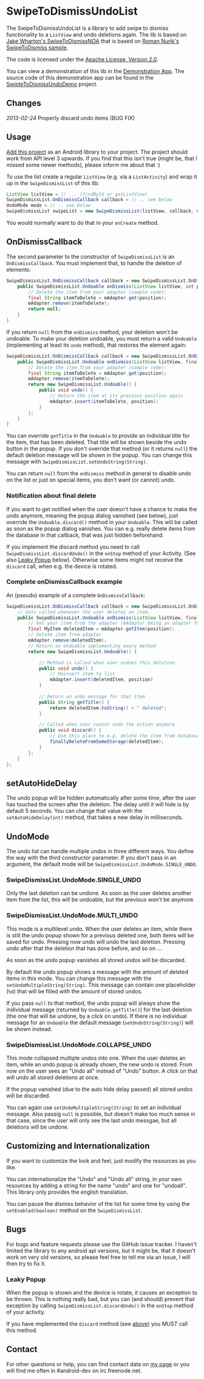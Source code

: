 SwipeToDismissUndoList
=======================

The SwipeToDismissUndoList is a library to add swipe to dismiss functionality to
a `ListView` and undo deletions again. The lib is based on 
[Jake Wharton's SwipeToDismissNOA](https://github.com/JakeWharton/SwipeToDismissNOA)
that is based on [Roman Nurik's SwipeToDismiss sample](https://gist.github.com/romannurik/2980593).

The code is licensed under the [Apache License, Version 2.0](http://www.apache.org/licenses/LICENSE-2.0).

You can view a demonstration of this lib in the [Demonstration App](https://play.google.com/store/apps/details?id=de.timroes.swipetodismiss.demo).
The source code of this demonstration app can be found in the [SwipteToDismissUndoDemo](https://github.com/timroes/SwipeToDismissUndoDemo) project.

Changes
-------

*2013-02-24* Properly discard undo items (BUG FIX)

Usage
-----

[Add this project](http://developer.android.com/tools/projects/projects-cmdline.html#ReferencingLibraryProject)
as an Android library to your project. The project should work from API level 3 upwards. If you find
that this isn't true (might be, that I missed some newer methods), please inform me about that :)

To use the list create a regular `ListView` (e.g. via a `ListActivity`) and wrap
it up in the `SwipeDismissList` of this lib:

```java
ListView listView = // ... (findById or getListView)
SwipeDismissList.OnDismissCallback callback = // .. see below
UndoMode mode = // .. see below
SwipeDismissList swipeList = new SwipeDismissList(listView, callback, mode);
```

You would normally want to do that in your `onCreate` method.

## OnDismissCallback

The second parameter to the constructor of `SwipeDismissList` is an `OnDismissCallback`.
You must implement that, to handle the deletion of elements:

```java
SwipeDismissList.OnDismissCallback callback = new SwipeDismissList.OnDismissCallback() {
	public SwipeDismissList.Undoable onDismiss(ListView listView, int position) {
		// Delete the item from your adapter (sample code):
		final String itemToDelete = mAdapter.get(position);
		mAdapter.remove(itemToDelete);
		return null;
	}
}
```

If you return `null` from the `onDismiss` method, your deletion won't be undoable.
To make your deletion undoable, you must return a valid `Undoable` (implementing 
at least its `undo` method), that restores the element again:

```java
SwipeDismissList.OnDismissCallback callback = new SwipeDismissList.OnDismissCallback() {
	public SwipeDismissList.Undoable onDismiss(ListView listView, final int position) {
		// Delete the item from your adapter (sample code):
		final String itemToDelete = mAdapter.get(position);
		mAdapter.remove(itemToDelete);
		return new SwipeDismissList.Undoable() {
			public void undo() {
				// Return the item at its previous position again
				mAdapter.insert(itemToDelete, position);
			}
		};
	}
}
```

You can override `getTitle` in the `Undoable` to provide an individual title for 
the item, that has been deleted. That title will be shown beside the undo button
in the popup. If you don't override that method (or it returns `null`) the default
deletion message will be shown in the popup. You can change this message with
`SwipeDismissList.setUndoString(String)`.

You can return `null` from the `onDismiss` method in general to disable undo on the 
list or just on special items, you don't want (or cannot) undo.

### Notification about final delete

If you want to get notified when the user doesn't have a chance to make the undo anymore,
meaning the popup dialog vanished (see below), just override the `Undoable.discard()`
method in your `Undoable`. This will be called as soon as the popup dialog vanishes.
You can e.g. really delete items from the database in that callback, that was just hidden
beforehand.

If you implement the discard method you need to call `SwipeDismissList.discardUndo()` in
the `onStop` method of your Activity. (See also [Leaky Popup](#leaky-popup) below). Otherwise
some items might not receive the `discard` call, when e.g. the device is rotated.

### Complete onDismissCallback example

An (pseudo) example of a complete `OnDismissCallback`:

```java
SwipeDismissList.OnDismissCallback callback = new SwipeDismissList.OnDismissCallback() {
	// Gets called whenever the user deletes an item.
	public SwipeDismissList.Undoable onDismiss(ListView listView, final int position) {
		// Get your item from the adapter (mAdapter being an adapter for MyItem objects)
		final MyItem deletedItem = mAdapter.getItem(position);
		// Delete item from adapter
		mAdapter.remove(deletedItem);
		// Return an Undoable implementing every method
		return new SwipeDismissList.Undoable() {

			// Method is called when user undoes this deletion
			public void undo() {
				// Reinsert item to list
				mAdapter.insert(deletedItem, position)
			}
			
			// Return an undo message for that item
			public String getTitle() {
				return deletedItem.toString() + " deleted";
			}

			// Called when user cannot undo the action anymore
			public void discard() {
				// Use this place to e.g. delete the item from database
				finallyDeleteFromSomeStorage(deletedItem);
			}
		};
	}
};
```

## setAutoHideDelay

The undo popup will be hidden automatically after some time, after the user has
touched the screen after the deletion. The delay until it will hide is by default
5 seconds. You can change that value with the `setAutoHideDelay(int)` method,
that takes a new delay in milliseconds. 

## UndoMode

The undo list can handle multiple undos in three different ways. You define the way
with the third constructor parameter. If you don't pass in an argument, the default
mode will be `SwipeDismissList.UndoMode.SINGLE_UNDO`.

### SwipeDismissList.UndoMode.SINGLE_UNDO

Only the last deletion can be undone. As soon as the user deletes another item
from the list, this will be undoable, but the previous won't be anymore.

### SwipeDismissList.UndoMode.MULTI_UNDO

This mode is a multilevel undo. When the user deletes an item, while there is
still the undo popup shown for a previous deleted one, both items will be saved
for undo. Pressing now undo will undo the last deletion. Pressing undo after that
the deletion that has done before, and so on ...

As soon as the undo popup vanishes all stored undos will be discarded.

By default the undo popup shows a message with the amount of deleted items in this
mode. You can change this message with the `setUndoMultipleString(String)`.
This message can contain one placeholder (`%d`) that will be filled with the
amount of stored undos. 

If you pass `null` to that method, the undo popup
will always show the individual message (returned by `Undoable.getTitle()`) for
the last deletion (the one that will be undone, by a click on undo). If there is
no individual message for an `Undoable` the default message (`setUndoString(String)`)
will be shown instead.

### SwipeDismissList.UndoMode.COLLAPSE_UNDO

This mode collapsed multiple undos into one. When the user deletes an item, while
an undo popup is already shown, the new undo is stored. From now on the user sees
an "Undo all" instead of "Undo" button. A click on that will undo all stored deletions
at once.

If the popup vanished (due to the auto hide delay passed) all stored undos will be
discarded.

You can again use `setUndoMultipleString(String)` to set an individual message.
Also passig `null` is possible, but doesn't make too much sense in that case, since
the user will only see the last undo messgae, but all deletions will be undone.

## Customizing and Internationalization

If you want to customize the look and feel, just modify the resources as you like.

You can internationalize the "Undo" and "Undo all" string, in your own resources
by adding a string for the name "undo" and one for "undoall". This library only provides
the english translation.

You can pause the dismiss behavior of the list for some time by using the `setEnabled(boolean)`
method on the `SwipeDismissList`.

Bugs
----

For bugs and feature requests please use the GitHub issue tracker. I haven't limited
the library to any android api versions, but it might be, that it doesn't work on 
very old versions, so please feel free to tell me via an issue, I will then try to fix it.

### Leaky Popup

When the popup is shown and the device is rotate, it causes an exception to be thrown.
This is nothing really bad, but you can (and should) prevent that exception by calling 
`SwipeDismissList.discardUndo()` in the `onStop` method of your activity.

If you have implemented the `discard` method (see [above](#notification-about-final-delete)) you 
*MUST* call this method.


Contact
-------

For other questions or help, you can find contact data on [my page](http://www.timroes.de)
or you will find me often in #android-dev on irc.freenode.net.
